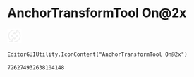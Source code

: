 # AnchorTransformTool On@2x
![](/img/AnchorTransformTool%20On@2x.png)

``` CSharp
EditorGUIUtility.IconContent("AnchorTransformTool On@2x")
```
```
726274932638104148
```
